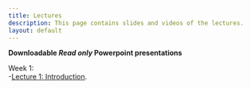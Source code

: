 ```yaml
---
title: Lectures
description: This page contains slides and videos of the lectures. 
layout: default
---
```

**Downloadable _Read only_ Powerpoint presentations**

Week 1:    
-[Lecture 1: Introduction](/DataScience_IFT6758/media/test.pptx).
